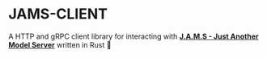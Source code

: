 # JAMS-CLIENT

A HTTP and gRPC client library for interacting with  [**J.A.M.S - Just Another Model Server**](https://github.com/gagansingh894/jams-rs) written in Rust 🦀
